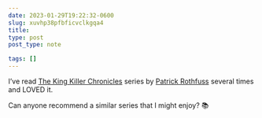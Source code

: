 ```yaml
---
date: 2023-01-29T19:22:32-0600
slug: xuvhp38pfbficvclkgqa4
title: 
type: post
post_type: note

tags: []
---
```

I’ve read [The King Killer Chronicles](https://www.patrickrothfuss.com/content/books.asp) series by [Patrick Rothfuss](https://twitter.com/patrickrothfuss?s=21&t=loHvu9XuipEG4a4aOIdblg) several times and LOVED it.


Can anyone recommend a similar series that I might enjoy? 📚



